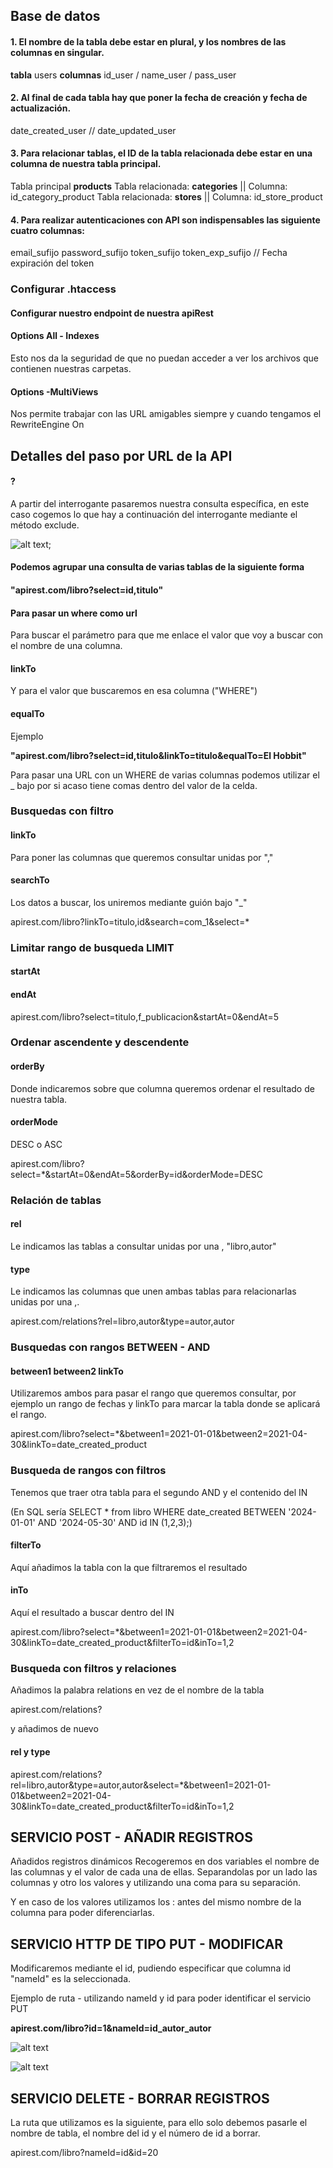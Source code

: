 ## Base de datos

#### 1.  El nombre de la tabla debe estar en plural, y los nombres de las columnas en singular.

__tabla__ users
__columnas__ id_user / name_user / pass_user

#### 2.  Al final de cada tabla hay que poner la fecha de creación y fecha de actualización.

date_created_user // date_updated_user


#### 3.  Para relacionar tablas, el ID de la tabla relacionada debe estar en una columna de nuestra tabla principal.

Tabla principal __products__
Tabla relacionada: __categories__ || Columna: id_category_product
Tabla relacionada: __stores__ || Columna: id_store_product


#### 4.  Para realizar autenticaciones con API son indispensables las siguiente cuatro columnas:

email_sufijo
password_sufijo
token_sufijo
token_exp_sufijo // Fecha expiración del token


### Configurar .htaccess

#### Configurar nuestro endpoint de nuestra apiRest

#### Options All - Indexes 
Esto nos da la seguridad de que no puedan acceder a ver los archivos que contienen nuestras carpetas.

#### Options -MultiViews
Nos permite trabajar con las URL amigables siempre y cuando tengamos el RewriteEngine On

## Detalles del paso por URL de la API
#### ? 
A partir del interrogante pasaremos nuestra consulta específica, en este caso cogemos lo que hay a continuación del interrogante mediante el método exclude.

![alt text](image-1.png);

#### Podemos agrupar una consulta de varias tablas de la siguiente forma 

#### "apirest.com/libro?select=id,titulo"

#### Para pasar un where como url

Para buscar el parámetro para que me enlace el valor que voy a buscar con el nombre de una columna.

#### linkTo

Y para el valor que buscaremos en esa columna ("WHERE")

#### equalTo

Ejemplo

__"apirest.com/libro?select=id,titulo&linkTo=titulo&equalTo=El Hobbit"__

Para pasar una URL con un WHERE de varias columnas podemos utilizar el _ bajo por si acaso tiene comas dentro del valor de la celda.

### Busquedas con filtro

#### linkTo

Para poner las columnas que queremos consultar unidas por ","

#### searchTo

Los datos a buscar, los uniremos mediante guión bajo "_"

apirest.com/libro?linkTo=titulo,id&search=com_1&select=*

### Limitar rango de busqueda LIMIT

#### startAt
#### endAt

apirest.com/libro?select=titulo,f_publicacion&startAt=0&endAt=5

### Ordenar ascendente y descendente

#### orderBy

Donde indicaremos sobre que columna queremos ordenar el resultado de nuestra tabla.

#### orderMode

DESC o ASC 

apirest.com/libro?select=*&startAt=0&endAt=5&orderBy=id&orderMode=DESC


### Relación de tablas

#### rel

Le indicamos las tablas a consultar unidas por una , "libro,autor"

#### type

Le indicamos las columnas que unen ambas tablas para relacionarlas unidas por una ,.

apirest.com/relations?rel=libro,autor&type=autor,autor

### Busquedas con rangos BETWEEN - AND

#### between1 between2 linkTo

Utilizaremos ambos para pasar el rango que queremos consultar, por ejemplo un rango de fechas y linkTo para marcar la tabla donde se aplicará el rango.

apirest.com/libro?select=*&between1=2021-01-01&between2=2021-04-30&linkTo=date_created_product

### Busqueda de rangos con filtros

Tenemos que traer otra tabla para el segundo AND y  el contenido del IN

(En SQL sería SELECT * from libro WHERE date_created BETWEEN '2024-01-01' AND '2024-05-30' AND id IN (1,2,3);)

#### filterTo

Aquí añadimos la tabla con la que filtraremos el resultado

#### inTo

Aquí el resultado a buscar dentro del IN

apirest.com/libro?select=*&between1=2021-01-01&between2=2021-04-30&linkTo=date_created_product&filterTo=id&inTo=1,2

### Busqueda con filtros y relaciones

Añadimos la palabra relations en vez de el nombre de la tabla

apirest.com/relations?

y añadimos de nuevo

#### rel y type

apirest.com/relations?rel=libro,autor&type=autor,autor&select=*&between1=2021-01-01&between2=2021-04-30&linkTo=date_created_product&filterTo=id&inTo=1,2

## SERVICIO POST - AÑADIR REGISTROS

Añadidos registros dinámicos 
Recogeremos en dos variables el nombre de las columnas y el valor de cada una de ellas. Separandolas por un lado las columnas y otro los valores y utilizando una
coma para su separación. 

Y en caso de los valores utilizamos los : antes del mismo nombre de la columna para poder diferenciarlas.

## SERVICIO HTTP DE TIPO PUT - MODIFICAR

Modificaremos mediante el id, pudiendo especificar que columna id "nameId" es la seleccionada.

Ejemplo de ruta - utilizando nameId y id para poder identificar el servicio PUT

__apirest.com/libro?id=1&nameId=id_autor_autor__

![alt text](image-3.png)

![alt text](image-4.png)

## SERVICIO DELETE - BORRAR REGISTROS

La ruta que utilizamos es la siguiente, para ello solo debemos pasarle el nombre de tabla, el nombre del id y el número de id a borrar.

apirest.com/libro?nameId=id&id=20
